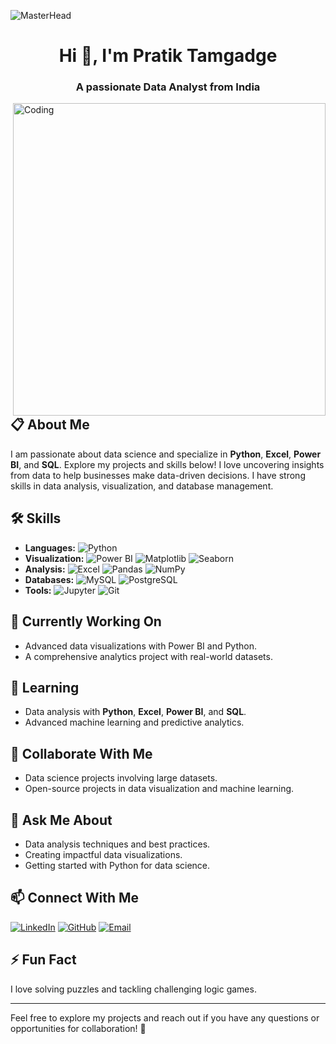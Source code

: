 ![MasterHead](https://user-images.githubusercontent.com/70682152/196581060-0e3cc3d2-93e3-4108-82ea-920de5bcece4.gif)
<h1 align="center">Hi 👋, I'm Pratik Tamgadge</h1>
<h3 align="center">A passionate Data Analyst from India</h3>
<img align="right" alt="Coding" width="500" src="https://user-images.githubusercontent.com/74038190/212741999-016fddbd-617a-4448-8042-0ecf907aea25.gif">

## 📋 About Me
I am passionate about data science and specialize in **Python**, **Excel**, **Power BI**, and **SQL**. Explore my projects and skills below!
I love uncovering insights from data to help businesses make data-driven decisions. I have strong skills in data analysis, visualization, and database management.


## 🛠️ Skills

- **Languages:** 
  ![Python](https://img.shields.io/badge/Python-3776AB?style=flat&logo=python&logoColor=white)
- **Visualization:** 
  ![Power BI](https://img.shields.io/badge/Power%20BI-F2C811?style=flat&logo=power-bi&logoColor=black) 
  ![Matplotlib](https://img.shields.io/badge/Matplotlib-007ACC?style=flat&logo=plotly&logoColor=white)
  ![Seaborn](https://img.shields.io/badge/Seaborn-3776AB?style=flat&logo=python&logoColor=white)
- **Analysis:** 
  ![Excel](https://img.shields.io/badge/Excel-217346?style=flat&logo=microsoft-excel&logoColor=white)
  ![Pandas](https://img.shields.io/badge/Pandas-150458?style=flat&logo=pandas&logoColor=white)
  ![NumPy](https://img.shields.io/badge/NumPy-013243?style=flat&logo=numpy&logoColor=white)
- **Databases:** 
  ![MySQL](https://img.shields.io/badge/MySQL-4479A1?style=flat&logo=mysql&logoColor=white)
  ![PostgreSQL](https://img.shields.io/badge/PostgreSQL-336791?style=flat&logo=postgresql&logoColor=white)
- **Tools:** 
  ![Jupyter](https://img.shields.io/badge/Jupyter-F37626?style=flat&logo=jupyter&logoColor=white)
  ![Git](https://img.shields.io/badge/Git-F05032?style=flat&logo=git&logoColor=white)

## 🔭 Currently Working On

- Advanced data visualizations with Power BI and Python.
- A comprehensive analytics project with real-world datasets.

## 🌱 Learning

- Data analysis with **Python**, **Excel**, **Power BI**, and **SQL**.
- Advanced machine learning and predictive analytics.

## 👯 Collaborate With Me

- Data science projects involving large datasets.
- Open-source projects in data visualization and machine learning.

## 💬 Ask Me About

- Data analysis techniques and best practices.
- Creating impactful data visualizations.
- Getting started with Python for data science.

## 📫 Connect With Me

[![LinkedIn](https://img.shields.io/badge/LinkedIn-Connect-blue?style=flat-square&logo=linkedin)](www.linkedin.com/in/pratik-tamgadge-678b44101)
[![GitHub](https://img.shields.io/badge/GitHub-Follow-black?style=flat-square&logo=github)](https://github.com/pratiktamgadge)
[![Email](https://img.shields.io/badge/Email-Contact-red?style=flat-square&logo=gmail)](pratiktamgadge1999@gmail.com)



## ⚡ Fun Fact

I love solving puzzles and tackling challenging logic games.

---

Feel free to explore my projects and reach out if you have any questions or opportunities for collaboration! 🌟
